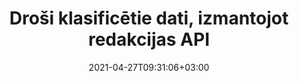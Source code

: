 ---
############################# Static ############################
layout: "product"
date: 2021-04-27T09:31:06+03:00
draft: false

product: "Redaction"
product_tag: "redaction"
platform: ".NET"
platform_tag: "net"

############################# Head ############################
head_title: "C# .NET Redakcijas API | Slēpt privāto tekstu no PDF Word Excel Attēli"
head_description: "Dokumenta redakcijas API priekš .NET. Redaktējiet, paslēpiet vai noņemiet sensitīvu saturu no PDF, Microsoft Word, Excel, prezentācijām un rastra attēliem."

############################# Header ############################
title: "Droši klasificētie dati, izmantojot redakcijas API"
description: "Redaktējiet, paslēpiet vai noņemiet sensitīvu saturu un metadatus no dokumentiem, darblapām, prezentācijām, PDF un rastra attēlu failiem, izmantojot .NET API."
button:
    enable: true

############################# SubMenu ############################
submenu:
    enable: true
    
    left:
        img_alt: "GroupDocs.Redaction for .NET"
        image: "https://www.groupdocs.cloud/templates/groupdocs/images/product-logos/groupdocs-redaction-net.png"
        product: "GroupDocs.Redaction"
        platform: ".NET"

    middle:
        button:
            # button loop
            - link: "#overview"
              text: "Pārskats"

            # button loop
            - link: "#features"
              text: "Features"

            # button loop
            - link: "#support"
              text: "Atbalsts"

            # button loop
            - link: "https://products.groupdocs.app/redaction"
              text: "Live Demo"

            # button loop
            - link: "https://purchase.groupdocs.com/pricing/redaction/net"
              text: "Cenu noteikšana"

    right:
        link_download: "https://downloads.groupdocs.com/redaction"
        link_learn: "https://docs.groupdocs.com/redaction/net/"
        link_buy: "https://purchase.groupdocs.com"

############################# Overview ############################
overview:
    enable: true
    content: |
      GroupDocs.Redaction for .NET ir API bibliotēka, kas palīdz izdzēst sensitīvus un klasificētus datus no dažādiem failu formātiem, piemēram, Microsoft Word, Excel, PowerPoint un PDF. Mūsu Redakcijas API viena formāta neatkarīgais interfeiss atbalsta dažādu veidu redakcijas, piemēram, teksta redakcijas, metadatu redakcijas, anotāciju redakcijas un tabulas dokumentu redakcijas. GroupDocs.Redaction for .NET API arī ļauj rediģēt ar paroli aizsargātus failus. Jums ir atļauts saglabāt dokumentu tā sākotnējā formātā, kā arī izveidot dezinficētu PDF dokumentu ar oriģinālllappušu rastra attēliem.
    tabs:
      enable: true
      
      ## TAB ONE ##
      tab_one:
        description: |
          Tālāk ir sniegts pārskats par GroupDocs.Redaction par .NET:
      
        right:
          enable: true
          icon: "fab fa-html5"
          title: "Pārskats"
          content: |
            * Realizēt tekstu
            * Reģēt metadatus
            * Realizēt anotāciju
            * Redakts tabulveida dokuments
            * Realizēt aizsargātus failus
            * Pielāgošana
      
      ## TAB TWO ##
      tab_two:
        description: |
          GroupDocs.Redaction .NET atbalsta šādus [dokumentu failu formātus](https://docs.groupdocs.com/redaction//supported-document-formats/) :net

        right:
          enable: true
          table:
            # table loop
            - title: "Realizēt tekstu, metadatus un komentārus"
              content: |
                * **Word**: DOC, DOCX, DOT, ODT, DOTX, DOCM, DOTM, RTF
                * **Excel**: XLS, XLSX, XLT, XLTX, XLSM, XLTM, CSV
                * **PowerPoint**: PPT, PPTX, PPS, PPSX, POTX, PPTM, PPSM, POTM
                * **Fiksēts izkārtojums**: PDF
                * **Rastra attēli**: JPG, BMP, PNG, GIF, TIFF

      ## TAB THREE ##
      tab_three:
        description: |
          GroupDocs.Redaction .NET atbalsta šādas operētājsistēmas, ietvarus un pakešu pārvaldniekus:
        
        left:
          enable: true
          table:
            # table loop
            - icon: "fab fa-windows"
              title: "Operētājsistēmas"
              content: |
                * Windows Desktop
                * Windows Server
                * Windows Azure
                * Linux

            # table loop
            - icon: "fas fa-code"
              title: "Atbalstītās sistēmas"
              content: |
                * .NET Framework 2.0 vai jaunāka versija
                * .NET Standard 2.0
                * .NET Core 2.0

        right:
          enable: true
          table:
            # table loop
            - icon: "fas fa-box"
              title: "Pakotnes pārvaldnieks"
              content: |
                * NuGet

            # table loop
            - icon: "fas fa-tools"
              title: "Attīstības vide"
              content: |
                * Microsoft Visual Studio
                * Xamarin.Android
                * Xamarin.IOS
                * Xamarin.Mac
                * MonoDevelop

############################# Features ############################
features:
    enable: true
    title: "GroupDocs.Redaction .NET funkcijām"

    feature:
      # feature loop
      - icon: "fas fa-copy"
        content: "Veiciet reģistrjutīgu meklēšanu precīzai frāžu redakcijas redakcijas veikšanai"

      # feature loop
      - icon: "fas fa-eye"
        content: "Krāsu lodziņa izmantošana, lai paslēptu redakcijas tekstu virknes aizstāšanas vietā"

      # feature loop
      - icon: "fas fa-bolt"
        content: "Atrodiet un rediģējiet jebkuru tekstu, izmantojot regulāro izteiksmju meklēšanu"
      
      # feature loop
      - icon: "fas fa-file-powerpoint"
        content: "Filtrēt visu vai jebkādu dokumenta klasificēto metadatu informācijas kombināciju"

      # feature loop
      - icon: "fas fa-code"
        content: "Ātri izdzēsiet pilnu metadatu informāciju par konkrētu dokumentu"

      # feature loop
      - icon: "fas fa-cloud"
        content: "Redakcijas tvēruma iestatīšana konkrētai darblapai un/vai kolonnai Excel"

      # feature loop
      - icon: "fas fa-remove-format"
        content: "Visu vai konkrētu komentāru un citu anotāciju noņemšana no dokumenta"

      # feature loop
      - icon: "fas fa-comment-slash"
        content: "Sensitīvu datu meklēšana un noņemšana no anotācijas teksta"

      # feature loop
      - icon: "fas fa-location-arrow"
        content: "Spēja strādāt ar saviem formātiem un redakcijas"

      # feature loop
      - icon: "fas fa-border-all"
        content: "Atbalsts rastra attēlu formātiem un attēlu reģionu redakcijām"

      # feature loop
      - icon: "fas fa-wrench"
        content: "Redakcijas kārtulu (politikas) kopas norādīšana XML failā"

      # feature loop
      - icon: "fas fa-columns"
        content: "Norādiet lappušu diapazonu un PDF atbilstības līmeni, konvertējot uz PDF"

      # feature loop
      - icon: "fas fa-file-word"
        content: "Rediģēt vai dzēst EXIF metadatus no attēlu failiem"

      # feature loop
      - icon: "fas fa-envelope"
        content: "Redakt iegultos attēlus iekšā PDF, Word & prezentācijas dokumentos"

      # feature loop
      - icon: "fas fa-print"
        content: "Redakcijas politikas saglabāšana XML failā"

    more_feature:
      # more_feature_loop
      - title: "Klasificēto datu rediģēšana, izmantojot vieglumu un kontroli"
        content: |
          GroupDocs.Redaction for .NET API piešķir jums pilnīgu kontroli pār to, kā vēlaties paslēpt vai dzēst svarīgo klasificēto informāciju no atbalstītā dokumenta. Lai izmantotu mūsu Redaction API ir diezgan vienkāršs un taisni uz priekšu.  

          Šajā piemērā mēs ielādējam atbalstītu dokumentu, rediģējam jebkuru tekstu, saskaņojot “2 ciparus, atstarpi vai neko, 2 ciparus, atstarpes un 6 ciparus” (piemēram, 12 34 567890) ar zilu krāsu lodziņu, izmantojot C#. Kad tas ir izdarīts, tas saglabā dokumentu sākotnējā formātā, pārdēvējot to ar pievienoto sufiksu “Redakts”:

          ```cs
          // Redaktora klases instances izveide
          using (Redactor redactor = new Redactor("sample.docx"))
          {
            // Lietot redakciju
            redactor.Apply(new RegexRedaction("\\d{2}\\s*\\d{2}[^\\d]*\\d{6}", new ReplacementOptions(System.Drawing.Color.Blue)));
            redactor.Save();
          }
          ```

############################# Support ############################
support:
    enable: true

############################# Solutions ############################
solutions:
    enable: true
    title: "GroupDocs.Redaction piedāvā dokumentu apskates API citām populārām izstrādes vidēm"

    solution:
        # solution loop
        - img_alt: "GroupDocs.Redaction for .NET"
          image: "/border/groupdocs-redaction-net.svg"
          product: "GroupDocs.Redaction"
          platform: ".NET"
          link: "/redaction/net/"

        # solution loop
        - img_alt: "GroupDocs.Redaction for Java"
          image: "/border/groupdocs-redaction-java.svg"
          product: "GroupDocs.Redaction"
          platform: "Java"
          link: "/redaction/java/"

############################# Back to top ###############################
back_to_top:
  enable: true
---